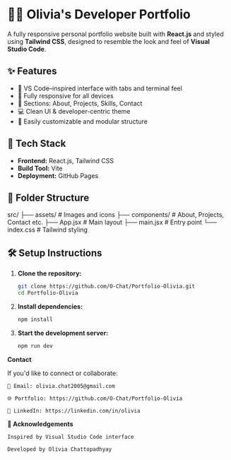# 🧑‍💻 Olivia's Developer Portfolio

A fully responsive personal portfolio website built with **React.js** and styled using **Tailwind CSS**, designed to resemble the look and feel of **Visual Studio Code**.

## ✨ Features

- 🔷 VS Code–inspired interface with tabs and terminal feel
- 📱 Fully responsive for all devices
- 💼 Sections: About, Projects, Skills, Contact
- 💻 Clean UI & developer-centric theme
- 🧠 Easily customizable and modular structure


## 🚀 Tech Stack

- **Frontend:** React.js, Tailwind CSS
- **Build Tool:** Vite
- **Deployment:** GitHub Pages

## 📁 Folder Structure

src/
├── assets/ # Images and icons
├── components/ # About, Projects, Contact etc.
├── App.jsx # Main layout
├── main.jsx # Entry point
└── index.css # Tailwind styling


## 🛠️ Setup Instructions

1. **Clone the repository:**

   ```bash
   git clone https://github.com/O-Chat/Portfolio-Olivia.git
   cd Portfolio-Olivia
2. **Install dependencies:**
    
    ```bash
    npm install

3. **Start the development server:**
    
    ```bash
    npm run dev


**Contact**

If you'd like to connect or collaborate:

    📧 Email: olivia.chat2005@gmail.com

    🌐 Portfolio: https://github.com/O-Chat/Portfolio-Olivia

    💼 LinkedIn: https://linkedin.com/in/olivia


**🙏 Acknowledgements**

    Inspired by Visual Studio Code interface

    Developed by Olivia Chattopadhyay

